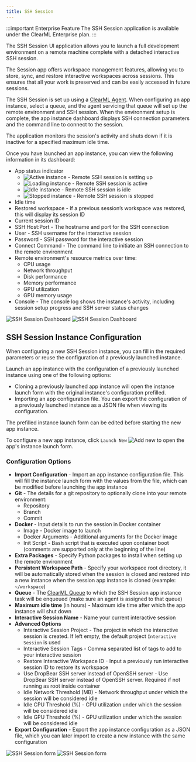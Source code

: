 ```yaml
---
title: SSH Session 
---
```


:::important Enterprise Feature
The SSH Session application is available under the ClearML Enterprise plan.
:::

The SSH Session UI application allows you to launch a full development environment on a remote machine complete with 
a detached interactive SSH session. 

The Session app offers workspace management features, allowing you to store, sync, and restore interactive workspaces 
across sessions. This ensures that all your work is preserved and can be easily accessed in future sessions.

The SSH Session is set up using a [ClearML Agent](../../clearml_agent.md). When configuring an app instance, select a 
queue, and the agent servicing that queue will set up the remote environment and SSH session. When the environment setup is 
complete, the app instance dashboard displays SSH connection parameters and the command line to connect to the session.

The application monitors the session's activity and shuts down if it is inactive for a specified maximum idle time.

Once you have launched an app instance, you can view the following information in its dashboard:

* App status indicator
  * <img src="/docs/latest/icons/ico-ssh-loading.svg" alt="Active instance" className="icon size-lg space-sm" /> - Remote SSH session is setting up
  * <img src="/docs/latest/icons/ico-ssh-active.svg" alt="Loading instance" className="icon size-lg space-sm" /> - Remote SSH session is active
  * <img src="/docs/latest/icons/ico-ssh-idle.svg" alt="Idle instance" className="icon size-lg space-sm" /> - Remote SSH session is idle
  * <img src="/docs/latest/icons/ico-ssh-stopped.svg" alt="Stopped instance" className="icon size-lg space-sm" /> - Remote SSH session is stopped
* Idle time
* Restored workspace - If a previous session’s workspace was restored, this will display its session ID
* Current session ID
* SSH:Host:Port - The hostname and port for the SSH connection
* User - SSH username for the interactive session
* Password -  SSH password for the interactive session
* Connect Command - The command line to initiate an SSH connection to the remote environment
* Remote environment's resource metrics over time:
  * CPU usage 
  * Network throughput 
  * Disk performance 
  * Memory performance 
  * GPU utilization 
  * GPU memory usage 
* Console - The console log shows the instance's activity, including session setup progress and SSH server status changes

![SSH Session Dashboard](../../img/apps_ssh_session_dashboard.png#light-mode-only)
![SSH Session Dashboard](../../img/apps_ssh_session_dashboard_dark.png#dark-mode-only)

## SSH Session Instance Configuration

When configuring a new SSH Session instance, you can fill in the required parameters or reuse the configuration of 
a previously launched instance.  

Launch an app instance with the configuration of a previously launched instance using one of the following options:
* Cloning a previously launched app instance will open the instance launch form with the original instance's 
configuration prefilled.
* Importing an app configuration file. You can export the configuration of a previously launched instance as a JSON file 
when viewing its configuration.

The prefilled instance launch form can be edited before starting the new app instance. 

To configure a new app instance, click `Launch New` <img src="/docs/latest/icons/ico-add.svg" alt="Add new" className="icon size-md space-sm" /> 
to open the app's instance launch form.


### Configuration Options 
* **Import Configuration** - Import an app instance configuration file. This will fill the instance launch form with the 
values from the file, which can be modified before launching the app instance
* **Git** - The details for a git repository to optionally clone into your remote environment:
  * Repository
  * Branch
  * Commit
* **Docker** - Input details to run the session in Docker container
  * Image - Docker image to launch
  * Docker Arguments - Additional arguments for the Docker image
  * Init Script - Bash script that is executed upon container boot (comments are supported only at the beginning of the 
  line)
* **Extra Packages** - Specify Python packages to install when setting up the remote environment
* **Persistent Workspace Path** - Specify your workspace root directory, it will be automatically stored when the session is 
closed and restored into a new instance when the session app instance is cloned (example: `~/workspace`)
* **Queue** - The [ClearML Queue](../../fundamentals/agents_and_queues.md#what-is-a-queue) to which the SSH Session app 
  instance task will be enqueued (make sure an agent is assigned to that queue)
* **Maximum idle time** (in hours) - Maximum idle time after which the app instance will shut down
* **Interactive Session Name** - Name your current interactive session
* **Advanced Options**
  * Interactive Session Project - The project in which the interactive session is created.  If left empty, the default 
  project  `Interactive Session` is used
  * Interactive Session Tags - Comma separated list of tags to add to your interactive session
  * Restore Interactive Workspace ID - Input a previously run interactive session ID to restore its workspace
  * Use DropBear SSH server instead of OpenSSH server - Use DropBear SSH server instead of OpenSSH server. Required if 
  not running as root inside container
  * Idle Network Threshold (MB) - Network throughput under which the session will be considered idle
  * Idle CPU Threshold (%) - CPU utilization under which the session will be considered idle
  * Idle GPU Threshold (%) - GPU utilization under which the session will be considered idle
* **Export Configuration** - Export the app instance configuration as a JSON file, which you can later import to create a 
new instance with the same configuration

<div class="max-w-65">

![SSH Session form](../../img/apps_ssh_session_wizard.png#light-mode-only)
![SSH Session form](../../img/apps_ssh_session_wizard_dark.png#dark-mode-only)

</div>